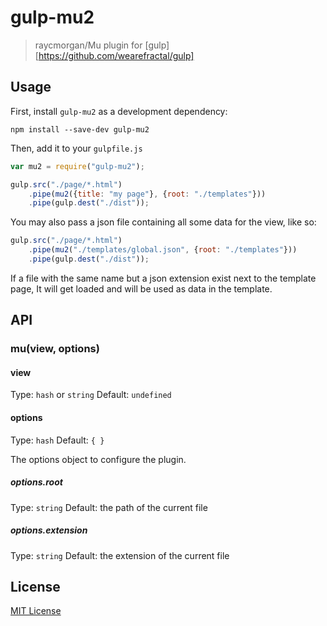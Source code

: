 # gulp-mu2 

> raycmorgan/Mu plugin for [gulp][https://github.com/wearefractal/gulp]

## Usage

First, install `gulp-mu2` as a development dependency:

```shell
npm install --save-dev gulp-mu2
```

Then, add it to your `gulpfile.js`

```javascript
var mu2 = require("gulp-mu2");

gulp.src("./page/*.html")
    .pipe(mu2({title: "my page"}, {root: "./templates"}))
    .pipe(gulp.dest("./dist"));
```

You may also pass a json file containing all some data for the view, like so:

```javascript
gulp.src("./page/*.html")
    .pipe(mu2("./templates/global.json", {root: "./templates"}))
    .pipe(gulp.dest("./dist"));
```

If a file with the same name but a json extension exist next to the template page, It will
get loaded and will be used as data in the template.

## API

### mu(view, options)

#### view
Type: `hash` or `string`
Default: `undefined`

#### options
Type: `hash`
Default: `{ }`

The options object to configure the plugin.

##### options.root
Type: `string`
Default: the path of the current file

##### options.extension
Type: `string`
Default: the extension of the current file

## License

[MIT License](http://en.wikipedia.org/wiki/MIT_License)

